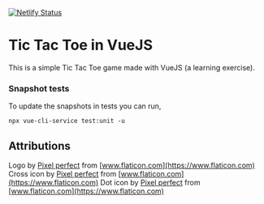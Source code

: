 [![Netlify Status](https://api.netlify.com/api/v1/badges/cc22b28e-d876-4119-9264-1da5c1bf3372/deploy-status)](https://app.netlify.com/sites/naughty-banach-34a8fa/deploys)

# Tic Tac Toe in VueJS

This is a simple Tic Tac Toe game made with VueJS (a learning exercise). 

### Snapshot tests

To update the snapshots in tests you can run,

```
npx vue-cli-service test:unit -u
```


## Attributions

Logo by [Pixel perfect](https://www.flaticon.com/authors/pixel-perfect) from [www.flaticon.com](https://www.flaticon.com)
Cross icon by [Pixel perfect](https://www.flaticon.com/authors/pixel-perfect) from [www.flaticon.com](https://www.flaticon.com)
Dot icon by [Pixel perfect](https://www.flaticon.com/authors/pixel-perfect) from [www.flaticon.com](https://www.flaticon.com)